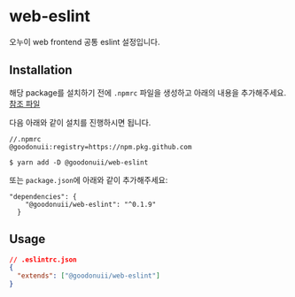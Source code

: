# web-eslint

오누이 web frontend 공통 eslint 설정입니다.

## Installation

해당 package를 설치하기 전에 `.npmrc` 파일을 생성하고 아래의 내용을 추가해주세요. [참조 파일](https://help.github.com/en/articles/configuring-npm-for-use-with-github-package-registry#authenticating-to-github-package-registry)

다음 아래와 같이 설치를 진행하시면 됩니다.

```text
//.npmrc
@goodonuii:registry=https://npm.pkg.github.com
```

`$ yarn add -D @goodonuii/web-eslint`

또는 `package.json`에 아래와 같이 추가해주세요:

```
"dependencies": {
    "@goodonuii/web-eslint": "^0.1.9"
  }
```

## Usage

```json
// .eslintrc.json
{
  "extends": ["@goodonuii/web-eslint"]
}
```
